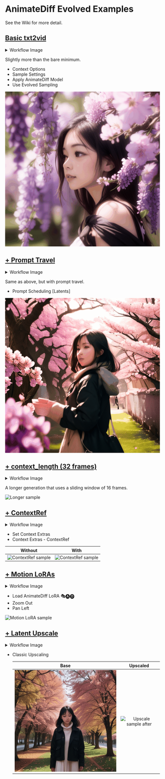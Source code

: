 # AnimateDiff Evolved Examples

See the Wiki for more detail.

## [Basic txt2vid](./workflows/ade_basic.png)

<details>

<summary>Workflow Image</summary>

![Basic Workflow](./workflows/ade_basic.png)

</details>

Slightly more than the bare minimum.

- Context Options
- Sample Settings
- Apply AnimateDiff Model
- Use Evolved Sampling

![Basic sample](./samples/basic_00001.gif)

## [+ Prompt Travel](./workflows/ade_prompt_travel.png)

<details>

<summary>Workflow Image</summary>

![Prompt Travel Workflow](./workflows/ade_prompt_travel.png)

</details>

Same as above, but with prompt travel.

- Prompt Scheduling [Latents]

![Prompt travel sample](./samples/prompt_travel_00001.gif)

## [+ context_length (32 frames)](./workflows/ade_longer.png)

<details>

<summary>Workflow Image</summary>

![context_length Workflow](./workflows/ade_longer.png)

</details>

A longer generation that uses a sliding window of 16 frames.

![Longer sample](./samples/longer_00001.gif)

## [+ ContextRef](./workflows/ade_contextref.png)

<details>

<summary>Workflow Image</summary>

![ContextRef Workflow](./workflows/ade_contextref.png)

</details>

- Set Context Extras
- Context Extras - ContextRef

|                       Without                        |                         With                         |
| :--------------------------------------------------: | :--------------------------------------------------: |
| ![ContextRef sample](./samples/contextref_00002.gif) | ![ContextRef sample](./samples/contextref_00001.gif) |

## [+ Motion LoRAs](./workflows/ade_motion_loras.png)

<details>

<summary>Workflow Image</summary>

![Motion LoRAs Workflow](./workflows/ade_motion_loras.png)

</details>

- Load AnimateDiff LoRA 🎭🅐🅓
- Zoom Out
- Pan Left

![Motion LoRA sample](./samples/motionlora_00001.gif)

## [+ Latent Upscale](./workflows/ade_upscale_1.png)

<details>

<summary>Workflow Image</summary>

![Latent Upscale Workflow](./workflows/ade_upscale_1.png)

</details>

- Classic Upscaling
  
  |                            Base                            |                        Upscaled                         |
  | :--------------------------------------------------------: | :-----------------------------------------------------: |
  | ![Upscale sample before](./samples/upscale_base_00001.gif) | ![Upscale sample after](./samples/upscale_up_00001.gif) |